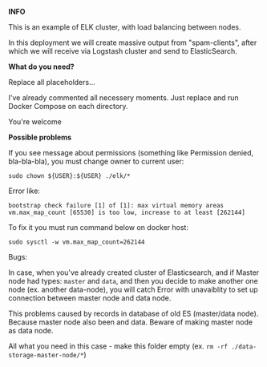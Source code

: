 **INFO**

This is an example of ELK cluster, with load balancing between nodes.

In this deployment we will create massive output from "spam-clients", after which we will receive via Logstash cluster and send to ElasticSearch.

**What do you need?**

Replace all placeholders...

I've already commented all necessery moments. Just replace and run Docker Compose on each directory.

You're welcome

**Possible problems**

If you see message about permissions (something like Permission denied, bla-bla-bla), you must change owner to current user:

`sudo chown ${USER}:${USER} ./elk/*`



Error like:

`bootstrap check failure [1] of [1]: max virtual memory areas vm.max_map_count [65530] is too low, increase to at least [262144]`

To fix it you must run command below on docker host:

`sudo sysctl -w vm.max_map_count=262144`


Bugs:

In case, when you've already created cluster of Elasticsearch, and if Master node had types: `master` and `data`, and then you decide to make another one node (ex. another data-node), you will catch Error with unavaiblity to set up connection between master node and data node.

This problems caused by records in database of old ES (master/data node). Because master node also been and data. Beware of making master node as data node. 

All what you need in this case - make this folder empty (ex. `rm -rf ./data-storage-master-node/*`)

